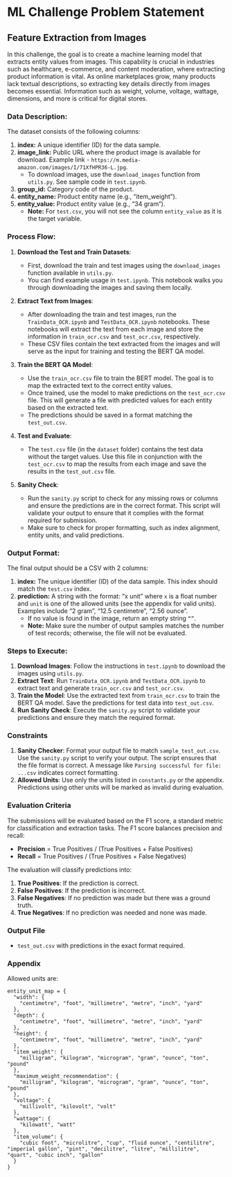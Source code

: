 # ML Challenge Problem Statement

## Feature Extraction from Images

In this challenge, the goal is to create a machine learning model that extracts entity values from images. This capability is crucial in industries such as healthcare, e-commerce, and content moderation, where extracting product information is vital. As online marketplaces grow, many products lack textual descriptions, so extracting key details directly from images becomes essential. Information such as weight, volume, voltage, wattage, dimensions, and more is critical for digital stores.

### Data Description: 

The dataset consists of the following columns: 

1. **index:** A unique identifier (ID) for the data sample.
2. **image_link:** Public URL where the product image is available for download. Example link - `https://m.media-amazon.com/images/I/71XfHPR36-L.jpg`. 
    - To download images, use the `download_images` function from `utils.py`. See sample code in `test.ipynb`.
3. **group_id:** Category code of the product.
4. **entity_name:** Product entity name (e.g., “item_weight”).
5. **entity_value:** Product entity value (e.g., “34 gram”).
    - **Note:** For `test.csv`, you will not see the column `entity_value` as it is the target variable.

### Process Flow:

1. **Download the Test and Train Datasets**:
   - First, download the train and test images using the `download_images` function available in `utils.py`.
   - You can find example usage in `test.ipynb`. This notebook walks you through downloading the images and saving them locally.

2. **Extract Text from Images**:
   - After downloading the train and test images, run the `TrainData_OCR.ipynb` and `TestData_OCR.ipynb` notebooks. These notebooks will extract the text from each image and store the information in `train_ocr.csv` and `test_ocr.csv`, respectively.
   - These CSV files contain the text extracted from the images and will serve as the input for training and testing the BERT QA model.

3. **Train the BERT QA Model**:
   - Use the `train_ocr.csv` file to train the BERT model. The goal is to map the extracted text to the correct entity values.
   - Once trained, use the model to make predictions on the `test_ocr.csv` file. This will generate a file with predicted values for each entity based on the extracted text.
   - The predictions should be saved in a format matching the `test_out.csv`.

4. **Test and Evaluate**:
   - The `test.csv` file (in the `dataset` folder) contains the test data without the target values. Use this file in conjunction with the `test_ocr.csv` to map the results from each image and save the results in the `test_out.csv` file.

5. **Sanity Check**:
   - Run the `sanity.py` script to check for any missing rows or columns and ensure the predictions are in the correct format. This script will validate your output to ensure that it complies with the format required for submission.
   - Make sure to check for proper formatting, such as index alignment, entity units, and valid predictions.

### Output Format:

The final output should be a CSV with 2 columns:

1. **index:** The unique identifier (ID) of the data sample. This index should match the `test.csv` index.
2. **prediction:** A string with the format: “x unit” where `x` is a float number and `unit` is one of the allowed units (see the appendix for valid units). Examples include “2 gram”, “12.5 centimetre”, “2.56 ounce”.
    - If no value is found in the image, return an empty string `“”`. 
    - **Note:** Make sure the number of output samples matches the number of test records; otherwise, the file will not be evaluated.

### Steps to Execute:

1. **Download Images**: Follow the instructions in `test.ipynb` to download the images using `utils.py`.
2. **Extract Text**: Run `TrainData_OCR.ipynb` and `TestData_OCR.ipynb` to extract text and generate `train_ocr.csv` and `test_ocr.csv`.
3. **Train the Model**: Use the extracted text from `train_ocr.csv` to train the BERT QA model. Save the predictions for test data into `test_out.csv`.
4. **Run Sanity Check**: Execute the `sanity.py` script to validate your predictions and ensure they match the required format.

### Constraints

1. **Sanity Checker**: Format your output file to match `sample_test_out.csv`. Use the `sanity.py` script to verify your output. The script ensures that the file format is correct. A message like `Parsing successful for file: ...csv` indicates correct formatting.
2. **Allowed Units**: Use only the units listed in `constants.py` or the appendix. Predictions using other units will be marked as invalid during evaluation.

### Evaluation Criteria

The submissions will be evaluated based on the F1 score, a standard metric for classification and extraction tasks. The F1 score balances precision and recall:

- **Precision** = True Positives / (True Positives + False Positives)
- **Recall** = True Positives / (True Positives + False Negatives)
  
The evaluation will classify predictions into:
1. **True Positives**: If the prediction is correct.
2. **False Positives**: If the prediction is incorrect.
3. **False Negatives**: If no prediction was made but there was a ground truth.
4. **True Negatives**: If no prediction was needed and none was made.

### Output File

- `test_out.csv` with predictions in the exact format required.

### Appendix

Allowed units are:

```
entity_unit_map = {
  "width": {
    "centimetre", "foot", "millimetre", "metre", "inch", "yard"
  },
  "depth": {
    "centimetre", "foot", "millimetre", "metre", "inch", "yard"
  },
  "height": {
    "centimetre", "foot", "millimetre", "metre", "inch", "yard"
  },
  "item_weight": {
    "milligram", "kilogram", "microgram", "gram", "ounce", "ton", "pound"
  },
  "maximum_weight_recommendation": {
    "milligram", "kilogram", "microgram", "gram", "ounce", "ton", "pound"
  },
  "voltage": {
    "millivolt", "kilovolt", "volt"
  },
  "wattage": {
    "kilowatt", "watt"
  },
  "item_volume": {
    "cubic foot", "microlitre", "cup", "fluid ounce", "centilitre", "imperial gallon", "pint", "decilitre", "litre", "millilitre", "quart", "cubic inch", "gallon"
  }
}